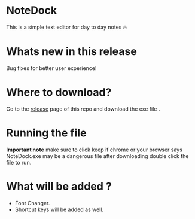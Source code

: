 # NoteDock
This is a simple text editor for day to day notes 🔥

# Whats new in this release
Bug fixes for better user experience!

# Where to download?
Go to the [release](https://github.com/jostimian/NoteDock/releases/) page of this repo and download the exe file .

# Running the file
**Important note** make sure to click keep if chrome or your browser says NoteDock.exe may be a dangerous file after downloading double click the file to run.

# What will be added ?
- Font Changer.
- Shortcut keys will be added as well.
